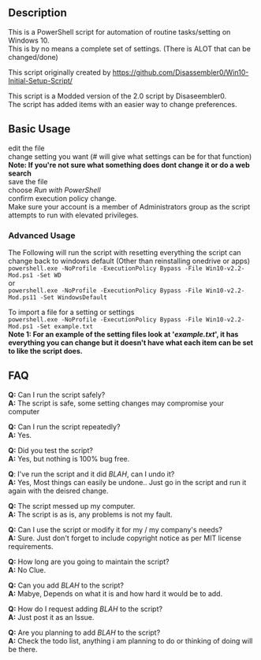 ## Description

This is a PowerShell script for automation of routine tasks/setting on Windows 10. <br /> 
This is by no means a complete set of settings. (There is ALOT that can be changed/done)

This script originally created by https://github.com/Disassembler0/Win10-Initial-Setup-Script/

This script is a Modded version of the 2.0 script by Disaseembler0. <br />
The script has added items with an easier way to change preferences.

## Basic Usage
edit the file<br />
change setting you want (# will give what settings can be for that function) <br />
**Note: If you're not sure what something does dont change it or do a web search** <br />
save the file <br />
choose *Run with PowerShell* <br />
confirm execution policy change. <br>
Make sure your account is a member of Administrators group as the script attempts to run with elevated privileges. <br />

### Advanced Usage
The Following will run the script with resetting everything the script can change back to windows default (Other than reinstalling onedrive or apps) <br />
`powershell.exe -NoProfile -ExecutionPolicy Bypass -File Win10-v2.2-Mod.ps1 -Set WD` <br />
or <br />
`powershell.exe -NoProfile -ExecutionPolicy Bypass -File Win10-v2.2-Mod.ps11 -Set WindowsDefault` <br />

To import a file for a setting or settings <br />
`powershell.exe -NoProfile -ExecutionPolicy Bypass -File Win10-v2.2-Mod.ps1 -Set example.txt` <br />
**Note 1: For an example of the setting files look at '*example.txt*', it has everything you can change but it doesn't have what each item can be set to like the script does.** <br />

## FAQ
**Q:** Can I run the script safely? <br />
**A:** The script is safe, some setting changes may compromise your computer

**Q:** Can I run the script repeatedly? <br />
**A:** Yes.

**Q:** Did you test the script? <br />
**A:** Yes, but nothing is 100% bug free.

**Q**: I've run the script and it did *BLAH*, can I undo it? <br />
**A:** Yes, Most things can easily be undone.. Just go in the script and run it again with the deisred change.

**Q:** The script messed up my computer. <br />
**A:** The script is as is, any problems is not my fault.

**Q:** Can I use the script or modify it for my / my company's needs? <br />
**A:** Sure. Just don't forget to include copyright notice as per MIT license requirements. 

**Q:** How long are you going to maintain the script? <br />
**A:** No Clue.

**Q:** Can you add *BLAH* to the script? <br />
**A:** Mabye, Depends on what it is and how hard it would be to add. 

**Q:** How do I request adding *BLAH* to the script? <br />
**A:** Just post it as an Issue.

**Q:** Are you planning to add *BLAH* to the script? <br />
**A:** Check the todo list, anything i am planning to do or thinking of doing will be there.
